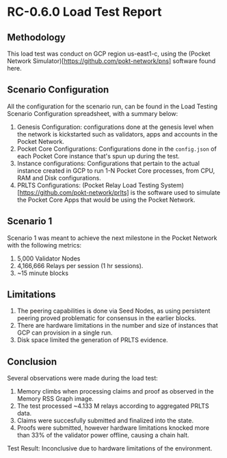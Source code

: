 # RC-0.6.0 Load Test Report

## Methodology

This load test was conduct on GCP region us-east1-c, using the (Pocket Network Simulator)[https://github.com/pokt-network/pns] software found here. 

## Scenario Configuration

All the configuration for the scenario run, can be found in the Load Testing Scenario Configuration spreadsheet, with a summary below:

1. Genesis Configuration: configurations done at the genesis level when the network is kickstarted such as validators, apps and accounts in the Pocket Network.
2. Pocket Core Configurations: Configurations done in the `config.json` of each Pocket Core instance that's spun up during the test.
3. Instance configurations: Configurations that pertain to the actual instance created in GCP to run 1-N Pocket Core processes, from CPU, RAM and Disk configurations.
4. PRLTS Configurations: (Pocket Relay Load Testing System)[https://github.com/pokt-network/prlts] is the software used to simulate the Pocket Core Apps that would be using the Pocket Network.

## Scenario 1

Scenario 1 was meant to achieve the next milestone in the Pocket Network with the following metrics:

1. 5,000 Validator Nodes
2. 4,166,666 Relays per session (1 hr sessions).
3. ~15 minute blocks

## Limitations

1. The peering capabilities is done via Seed Nodes, as using persistent peering proved problematic for consensus in the earlier blocks.
2. There are hardware limitations in the number and size of instances that GCP can provision in a single run.
3. Disk space limited the generation of PRLTS evidence.

## Conclusion

Several observations were made during the load test:

1. Memory climbs when processing claims and proof as observed in the Memory RSS Graph image.
2. The test processed ~4.133 M relays according to aggregated PRLTS data.
3. Claims were succesfully submitted and finalized into the state.
4. Proofs were submitted, however hardware limitations knocked more than 33% of the validator power offline, causing a chain halt.

Test Result: Inconclusive due to hardware limitations of the environment.